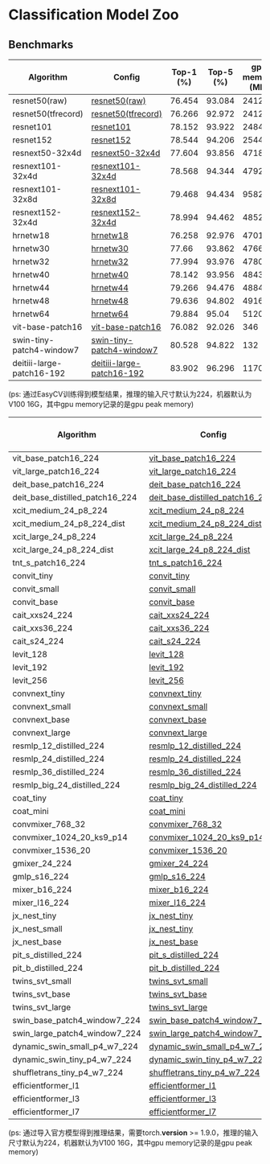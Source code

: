 # Classification Model Zoo

## Benchmarks

| Algorithm | Config                                           | Top-1 (%) | Top-5 (%) | gpu memory (MB) | inference time (ms/img) | Download                                                     |
| --------- | ------------------------------------------------------------ | --------- | --------- | --------- | --------- | ------------------------------------------------------------ |
| resnet50(raw) | [resnet50(raw)](https://github.com/alibaba/EasyCV/tree/master/configs/classification/imagenet/resnet/imagenet_resnet50_jpg.py) | 76.454    | 93.084    | 2412    | 8.59    | [model](http://pai-vision-data-hz.oss-cn-zhangjiakou.aliyuncs.com/EasyCV/modelzoo/classification/resnet/resnet50/epoch_100.pth) |
| resnet50(tfrecord) | [resnet50(tfrecord)](https://github.com/alibaba/EasyCV/tree/master/configs/classification/imagenet/resnet/imagenet_rn50_tfrecord.py) | 76.266    | 92.972    | 2412    | 8.59    | [model](http://pai-vision-data-hz.oss-cn-zhangjiakou.aliyuncs.com/EasyCV/modelzoo/classification/resnet/resnet50/epoch_100.pth) |
| resnet101 | [resnet101](https://github.com/alibaba/EasyCV/tree/master/configs/classification/imagenet/resnet/imagenet_resnet101_jpg.py) | 78.152    | 93.922    | 2484    | 16.77    | [model](http://pai-vision-data-hz.oss-cn-zhangjiakou.aliyuncs.com/EasyCV/modelzoo/classification/resnet/resnet101/epoch_100.pth) |
| resnet152 | [resnet152](https://github.com/alibaba/EasyCV/tree/master/configs/classification/imagenet/resnet/imagenet_resnet152_jpg.py) | 78.544    | 94.206    | 2544    | 24.69    | [model](http://pai-vision-data-hz.oss-cn-zhangjiakou.aliyuncs.com/EasyCV/modelzoo/classification/resnet/resnet152/epoch_100.pth) |
| resnext50-32x4d | [resnext50-32x4d](https://github.com/alibaba/EasyCV/tree/master/configs/classification/imagenet/resnext/imagenet_resnext50-32x4d_jpg.py) | 77.604    | 93.856    | 4718    | 12.88    | [model](http://pai-vision-data-hz.oss-cn-zhangjiakou.aliyuncs.com/EasyCV/modelzoo/classification/resnext/resnet50/epoch_100.pth) |
| resnext101-32x4d | [resnext101-32x4d](https://github.com/alibaba/EasyCV/tree/master/configs/classification/imagenet/resnext/imagenet_resnext101-32x4d_jpg.py) | 78.568    | 94.344    | 4792    | 26.84    | [model](http://pai-vision-data-hz.oss-cn-zhangjiakou.aliyuncs.com/EasyCV/modelzoo/classification/resnext/resnext50-32x4d/epoch_100.pth) |
| resnext101-32x8d | [resnext101-32x8d](https://github.com/alibaba/EasyCV/tree/master/configs/classification/imagenet/resnext/imagenet_resnext101-32x8d_jpg.py) | 79.468    | 94.434    | 9582    | 27.52    | [model](http://pai-vision-data-hz.oss-cn-zhangjiakou.aliyuncs.com/EasyCV/modelzoo/classification/resnext/resnext101-32x8d/epoch_100.pth) |
| resnext152-32x4d | [resnext152-32x4d](https://github.com/alibaba/EasyCV/tree/master/configs/classification/imagenet/resnext/imagenet_resnext152-32x4d_jpg.py) | 78.994    | 94.462    | 4852    | 41.08    | [model](http://pai-vision-data-hz.oss-cn-zhangjiakou.aliyuncs.com/EasyCV/modelzoo/classification/resnext/resnext152-32x4d/epoch_100.pth) |
| hrnetw18 | [hrnetw18](https://github.com/alibaba/EasyCV/tree/master/configs/classification/imagenet/hrnet/imagenet_hrnetw18_jpg.py) | 76.258    | 92.976    | 4701    | 54.55    | [model](http://pai-vision-data-hz.oss-cn-zhangjiakou.aliyuncs.com/EasyCV/modelzoo/classification/hrnet/hrnetw18/epoch_100.pth) |
| hrnetw30 | [hrnetw30](https://github.com/alibaba/EasyCV/tree/master/configs/classification/imagenet/hrnet/imagenet_hrnetw30_jpg.py) | 77.66    | 93.862    | 4766    | 54. 30   | [model](http://pai-vision-data-hz.oss-cn-zhangjiakou.aliyuncs.com/EasyCV/modelzoo/classification/hrnet/hrnetw30/epoch_100.pth) |
| hrnetw32 | [hrnetw32](https://github.com/alibaba/EasyCV/tree/master/configs/classification/imagenet/hrnet/imagenet_hrnetw32_jpg.py) | 77.994    | 93.976    | 4780    | 53.48    | [model](http://pai-vision-data-hz.oss-cn-zhangjiakou.aliyuncs.com/EasyCV/modelzoo/classification/hrnet/hrnetw32/epoch_100.pth) |
| hrnetw40 | [hrnetw40](https://github.com/alibaba/EasyCV/tree/master/configs/classification/imagenet/hrnet/imagenet_hrnetw40_jpg.py) | 78.142    | 93.956    | 4843    | 54.31    | [model](http://pai-vision-data-hz.oss-cn-zhangjiakou.aliyuncs.com/EasyCV/modelzoo/classification/hrnet/hrnetw40/epoch_100.pth) |
| hrnetw44 | [hrnetw44](https://github.com/alibaba/EasyCV/tree/master/configs/classification/imagenet/hrnet/imagenet_hrnetw44_jpg.py) | 79.266    | 94.476    | 4884    | 54.83    | [model](http://pai-vision-data-hz.oss-cn-zhangjiakou.aliyuncs.com/EasyCV/modelzoo/classification/hrnet/hrnetw44/epoch_100.pth) |
| hrnetw48 | [hrnetw48](https://github.com/alibaba/EasyCV/tree/master/configs/classification/imagenet/hrnet/imagenet_hrnetw48_jpg.py) | 79.636    | 94.802    | 4916    | 54.14    | [model](http://pai-vision-data-hz.oss-cn-zhangjiakou.aliyuncs.com/EasyCV/modelzoo/classification/hrnet/hrnetw48/epoch_100.pth) |
| hrnetw64 | [hrnetw64](https://github.com/alibaba/EasyCV/tree/master/configs/classification/imagenet/hrnet/imagenet_hrnetw64_jpg.py) | 79.884    | 95.04    | 5120    | 54.74    | [model](http://pai-vision-data-hz.oss-cn-zhangjiakou.aliyuncs.com/EasyCV/modelzoo/classification/resnet/hrnetw64/epoch_100.pth) |
| vit-base-patch16 | [vit-base-patch16](https://github.com/alibaba/EasyCV/tree/master/configs/classification/imagenet/vit/imagenet_vit_base_patch16_224_jpg.py) | 76.082    | 92.026    | 346    | 8.03    | [model](http://pai-vision-data-hz.oss-cn-zhangjiakou.aliyuncs.com/EasyCV/modelzoo/classification/vit/vit-base-patch16/epoch_300.pth) |
| swin-tiny-patch4-window7 | [swin-tiny-patch4-window7](https://github.com/alibaba/EasyCV/tree/master/configs/classification/imagenet/swint/imagenet_swin_tiny_patch4_window7_224_jpg.py) | 80.528    | 94.822    | 132    | 12.94    | [model](http://pai-vision-data-hz.oss-cn-zhangjiakou.aliyuncs.com/EasyCV/modelzoo/classification/swint/swin-tiny-patch4-window7/epoch_300.pth) |
| deitiii-large-patch16-192 | [deitiii-large-patch16-192](https://github.com/zzoneee/EasyCV/blob/DeiTIII/configs/classification/imagenet/vit/imagenet_deitiii_large_patch16_192_jpg.py) | 83.902    | 96.296    | 1170    | 10.17    | [model](http://pai-vision-data-hz.oss-cn-zhangjiakou.aliyuncs.com/EasyCV/modelzoo/classification/deitiii/imagenet_deitiii_large_patch16_192/deitiii_large.pth) |

(ps: 通过EasyCV训练得到模型结果，推理的输入尺寸默认为224，机器默认为V100 16G，其中gpu memory记录的是gpu peak memory)

| Algorithm | Config                                           | Top-1 (%) | Top-5 (%) | gpu memory (MB) | inference time (ms/img) | Download                                                     |
| --------- | ------------------------------------------------------------ | --------- | --------- | --------- | --------- | ------------------------------------------------------------ |
| vit_base_patch16_224 | [vit_base_patch16_224](https://github.com/alibaba/EasyCV/tree/master/configs/classification/imagenet/timm/vit/vit_base_patch16_224.py) | 78.096    | 94.324   | 346    | 8.03    | [model](http://pai-vision-data-hz.oss-cn-zhangjiakou.aliyuncs.com/EasyCV/modelzoo/classification/timm/vit/B_16-i21k-300ep-lr_0.001-aug_medium1-wd_0.1-do_0.0-sd_0.0--imagenet2012-steps_20k-lr_0.01-res_224.npz) |
| vit_large_patch16_224 | [vit_large_patch16_224](https://github.com/alibaba/EasyCV/tree/master/configs/classification/imagenet/timm/vit/vit_large_patch16_224.py) | 84.404    | 97.276   | 1171    | 16.30    | [model](https://pai-vision-data-hz.oss-cn-zhangjiakou.aliyuncs.com/EasyCV/modelzoo/classification/timm/vit/L_16-i21k-300ep-lr_0.001-aug_medium1-wd_0.1-do_0.1-sd_0.1--imagenet2012-steps_20k-lr_0.01-res_224.npz) |
| deit_base_patch16_224 | [deit_base_patch16_224](https://github.com/alibaba/EasyCV/tree/master/configs/classification/imagenet/timm/deit/deit_base_patch16_224.py) | 81.756    | 95.6   | 346    | 7.98    | [model](https://pai-vision-data-hz.oss-cn-zhangjiakou.aliyuncs.com/EasyCV/modelzoo/classification/timm/deit/deit_base_patch16_224-b5f2ef4d.pth) |
| deit_base_distilled_patch16_224 | [deit_base_distilled_patch16_224](https://github.com/alibaba/EasyCV/tree/master/configs/classification/imagenet/timm/deit/deit_base_distilled_patch16_224.py) | 83.232    | 96.476   | 349    | 8.07    | [model](https://pai-vision-data-hz.oss-cn-zhangjiakou.aliyuncs.com/EasyCV/modelzoo/classification/timm/deit/deit_base_distilled_patch16_224-df68dfff.pth) |
| xcit_medium_24_p8_224 | [xcit_medium_24_p8_224](https://github.com/alibaba/EasyCV/tree/master/configs/classification/imagenet/timm/xcit/xcit_medium_24_p8_224.py) | 83.348    | 96.21   | 884    | 31.77    | [model](https://pai-vision-data-hz.oss-cn-zhangjiakou.aliyuncs.com/EasyCV/modelzoo/classification/timm/xcit/xcit_medium_24_p8_224.pth) |
| xcit_medium_24_p8_224_dist | [xcit_medium_24_p8_224_dist](https://github.com/alibaba/EasyCV/tree/master/configs/classification/imagenet/timm/xcit/xcit_medium_24_p8_224_dist.py) | 84.876    | 97.164   | 884    | 32.08    | [model](http://pai-vision-data-hz.oss-cn-zhangjiakou.aliyuncs.com/EasyCV/modelzoo/classification/timm/xcit/xcit_medium_24_p8_224_dist.pth) |
| xcit_large_24_p8_224 | [xcit_large_24_p8_224](https://github.com/alibaba/EasyCV/tree/master/configs/classification/imagenet/timm/xcit/xcit_large_24_p8_224.py) | 83.986    | 96.47   | 1962    | 37.44    | [model](https://pai-vision-data-hz.oss-cn-zhangjiakou.aliyuncs.com/EasyCV/modelzoo/classification/timm/xcit/xcit_large_24_p8_224.pth) |
| xcit_large_24_p8_224_dist | [xcit_large_24_p8_224_dist](https://github.com/alibaba/EasyCV/tree/master/configs/classification/imagenet/timm/xcit/xcit_large_24_p8_224_dist.py) | 85.022    | 97.29   | 1962    | 37.44    | [model](https://pai-vision-data-hz.oss-cn-zhangjiakou.aliyuncs.com/EasyCV/modelzoo/classification/timm/xcit/xcit_large_24_p8_224_dist.pth) |
| tnt_s_patch16_224 | [tnt_s_patch16_224](https://github.com/alibaba/EasyCV/tree/master/configs/classification/imagenet/timm/tnt/tnt_s_patch16_224.py) | 76.934    | 93.388   | 100    | 18.92    | [model](https://pai-vision-data-hz.oss-cn-zhangjiakou.aliyuncs.com/EasyCV/modelzoo/classification/timm/tnt/tnt_s_patch16_224.pth.tar) |
| convit_tiny | [convit_tiny](https://github.com/alibaba/EasyCV/tree/master/configs/classification/imagenet/timm/convit/convit_tiny.py) | 72.954    | 91.68   | 31    | 10.79    | [model](https://pai-vision-data-hz.oss-cn-zhangjiakou.aliyuncs.com/EasyCV/modelzoo/classification/timm/convit/convit_tiny.pth) |
| convit_small | [convit_small](https://github.com/alibaba/EasyCV/tree/master/configs/classification/imagenet/timm/convit/convit_small.py) | 81.342   | 95.784   | 122    | 11.23    | [model](https://pai-vision-data-hz.oss-cn-zhangjiakou.aliyuncs.com/EasyCV/modelzoo/classification/timm/convit/convit_small.pth) |
| convit_base | [convit_base](https://github.com/alibaba/EasyCV/tree/master/configs/classification/imagenet/timm/convit/convit_base.py) | 82.27    | 95.916   | 358    | 11.26    | [model](https://pai-vision-data-hz.oss-cn-zhangjiakou.aliyuncs.com/EasyCV/modelzoo/classification/timm/convit/convit_base.pth) |
| cait_xxs24_224 | [cait_xxs24_224](https://github.com/alibaba/EasyCV/tree/master/configs/classification/imagenet/timm/cait/cait_xxs24_224.py) | 78.45   | 94.154   | 50    | 22.62    | [model](https://pai-vision-data-hz.oss-cn-zhangjiakou.aliyuncs.com/EasyCV/modelzoo/classification/timm/cait/XXS24_224.pth) |
| cait_xxs36_224 | [cait_xxs36_224](https://github.com/alibaba/EasyCV/tree/master/configs/classification/imagenet/timm/cait/cait_xxs36_224.py) | 79.788   | 94.87   | 71    | 33.25    | [model](https://pai-vision-data-hz.oss-cn-zhangjiakou.aliyuncs.com/EasyCV/modelzoo/classification/timm/cait/XXS36_224.pth) |
| cait_s24_224 | [cait_s24_224](https://github.com/alibaba/EasyCV/tree/master/configs/classification/imagenet/timm/cait/cait_s24_224.py) | 83.302   | 96.568   | 190    | 23.74    | [model](http://pai-vision-data-hz.oss-cn-zhangjiakou.aliyuncs.com/EasyCV/modelzoo/classification/timm/cait/cait_s24_224.pth) |
| levit_128 | [levit_128](https://github.com/alibaba/EasyCV/tree/master/configs/classification/imagenet/timm/levit/levit_128.py) | 78.468   | 93.874   | 76    | 15.33    | [model](https://pai-vision-data-hz.oss-cn-zhangjiakou.aliyuncs.com/EasyCV/modelzoo/classification/timm/levit/LeViT-128-b88c2750.pth) |
| levit_192 | [levit_192](https://github.com/alibaba/EasyCV/tree/master/configs/classification/imagenet/timm/levit/levit_192.py) | 79.72   | 94.664   | 128    | 15.17    | [model](https://pai-vision-data-hz.oss-cn-zhangjiakou.aliyuncs.com/EasyCV/modelzoo/classification/timm/levit/LeViT-192-92712e41.pth) |
| levit_256 | [levit_256](https://github.com/alibaba/EasyCV/tree/master/configs/classification/imagenet/timm/levit/levit_256.py) | 81.432   | 95.38   | 222    | 15.27    | [model](https://pai-vision-data-hz.oss-cn-zhangjiakou.aliyuncs.com/EasyCV/modelzoo/classification/timm/levit/LeViT-256-13b5763e.pth) |
| convnext_tiny | [convnext_tiny](https://github.com/alibaba/EasyCV/tree/master/configs/classification/imagenet/timm/convnext/convnext_tiny.py) | 81.878   | 95.836   | 128    | 7.17    | [model](https://pai-vision-data-hz.oss-cn-zhangjiakou.aliyuncs.com/EasyCV/modelzoo/classification/timm/convnext/convnext_tiny_1k_224_ema.pth) |
| convnext_small | [convnext_small](https://github.com/alibaba/EasyCV/tree/master/configs/classification/imagenet/timm/convnext/convnext_small.py) | 82.836   | 96.458   | 213    | 12.89    | [model](https://pai-vision-data-hz.oss-cn-zhangjiakou.aliyuncs.com/EasyCV/modelzoo/classification/timm/convnext/convnext_small_1k_224_ema.pth) |
| convnext_base | [convnext_base](https://github.com/alibaba/EasyCV/tree/master/configs/classification/imagenet/timm/convnext/convnext_base.py) | 83.73   | 96.692   | 364    | 13.04    | [model](https://pai-vision-data-hz.oss-cn-zhangjiakou.aliyuncs.com/EasyCV/modelzoo/classification/timm/convnext/convnext_base_1k_224_ema.pth) |
| convnext_large | [convnext_large](https://github.com/alibaba/EasyCV/tree/master/configs/classification/imagenet/timm/convnext/convnext_large.py) | 84.164   | 96.844   | 781    | 13.78    | [model](https://pai-vision-data-hz.oss-cn-zhangjiakou.aliyuncs.com/EasyCV/modelzoo/classification/timm/convnext/convnext_large_1k_224_ema.pth) |
| resmlp_12_distilled_224 | [resmlp_12_distilled_224](https://github.com/alibaba/EasyCV/tree/master/configs/classification/imagenet/timm/resmlp/resmlp_12_distilled_224.py) | 77.876   | 93.532   | 66    | 4.90    | [model](https://pai-vision-data-hz.oss-cn-zhangjiakou.aliyuncs.com/EasyCV/modelzoo/classification/timm/resmlp/resmlp_12_dist.pth) |
| resmlp_24_distilled_224 | [resmlp_24_distilled_224](https://github.com/alibaba/EasyCV/tree/master/configs/classification/imagenet/timm/resmlp/resmlp_24_distilled_224.py) | 80.548   | 95.204   | 124    | 9.07    | [model](https://pai-vision-data-hz.oss-cn-zhangjiakou.aliyuncs.com/EasyCV/modelzoo/classification/timm/resmlp/resmlp_24_dist.pth) |
| resmlp_36_distilled_224 | [resmlp_36_distilled_224](https://github.com/alibaba/EasyCV/tree/master/configs/classification/imagenet/timm/resmlp/resmlp_36_distilled_224.py) | 80.944   | 95.416   | 181    | 13.56    | [model](https://pai-vision-data-hz.oss-cn-zhangjiakou.aliyuncs.com/EasyCV/modelzoo/classification/timm/resmlp/resmlp_36_dist.pth) |
| resmlp_big_24_distilled_224 | [resmlp_big_24_distilled_224](https://github.com/alibaba/EasyCV/tree/master/configs/classification/imagenet/timm/resmlp/resmlp_big_24_distilled_224.py) | 83.45   | 96.65   | 534    | 20.48    | [model](https://pai-vision-data-hz.oss-cn-zhangjiakou.aliyuncs.com/EasyCV/modelzoo/classification/timm/resmlp/resmlpB_24_dist.pth) |
| coat_tiny | [coat_tiny](https://github.com/alibaba/EasyCV/tree/master/configs/classification/imagenet/timm/coat/coat_tiny.py) | 78.112   | 93.972   | 127    | 33.09    | [model](https://pai-vision-data-hz.oss-cn-zhangjiakou.aliyuncs.com/EasyCV/modelzoo/classification/timm/coat/coat_tiny-473c2a20.pth) |
| coat_mini | [coat_mini](https://github.com/alibaba/EasyCV/tree/master/configs/classification/imagenet/timm/coat/coat_mini.py) | 80.912   | 95.378   | 247    | 33.29    | [model](https://pai-vision-data-hz.oss-cn-zhangjiakou.aliyuncs.com/EasyCV/modelzoo/classification/timm/coat/coat_mini-2c6baf49.pth) |
| convmixer_768_32 | [convmixer_768_32](https://github.com/alibaba/EasyCV/tree/master/configs/classification/imagenet/timm/convmixer/convmixer_768_32.py) | 80.08   | 94.992   | 4995    | 10.23    | [model](https://pai-vision-data-hz.oss-cn-zhangjiakou.aliyuncs.com/EasyCV/modelzoo/classification/timm/convmixer/convmixer_768_32_ks7_p7_relu.pth.tar) |
| convmixer_1024_20_ks9_p14 | [convmixer_1024_20_ks9_p14](https://github.com/alibaba/EasyCV/tree/master/configs/classification/imagenet/timm/convmixer/convmixer_1024_20_ks9_p14.py) | 81.742   | 95.578   | 2407    | 6.29    | [model](https://pai-vision-data-hz.oss-cn-zhangjiakou.aliyuncs.com/EasyCV/modelzoo/classification/timm/convmixer/convmixer_1024_20_ks9_p14.pth.tar) |
| convmixer_1536_20 | [convmixer_1536_20](https://github.com/alibaba/EasyCV/tree/master/configs/classification/imagenet/timm/convmixer/convmixer_1536_20.py) | 81.432   | 95.38   | 547    | 14.66    | [model](https://pai-vision-data-hz.oss-cn-zhangjiakou.aliyuncs.com/EasyCV/modelzoo/classification/timm/convmixer/convmixer_1536_20_ks9_p7.pth.tar) |
| gmixer_24_224 | [gmixer_24_224](https://github.com/alibaba/EasyCV/tree/master/configs/classification/imagenet/timm/gmixer/gmixer_24_224.py) | 78.088   | 93.6   | 104    | 11.65    | [model](https://pai-vision-data-hz.oss-cn-zhangjiakou.aliyuncs.com/EasyCV/modelzoo/classification/timm/gmixer/gmixer_24_224_raa-7daf7ae6.pth) |
| gmlp_s16_224 | [gmlp_s16_224](https://github.com/alibaba/EasyCV/tree/master/configs/classification/imagenet/timm/gmlp/gmlp_s16_224.py) | 77.204   | 93.358   | 81    | 11.15    | [model](http://pai-vision-data-hz.oss-cn-zhangjiakou.aliyuncs.com/EasyCV/modelzoo/classification/timm/gmlp/gmlp_s16_224.pth) |
| mixer_b16_224 | [mixer_b16_224](https://github.com/alibaba/EasyCV/tree/master/configs/classification/imagenet/timm/mlp-mixer/mixer_b16_224.py) | 72.558   | 90.068   | 241    | 5.37    | [model](https://pai-vision-data-hz.oss-cn-zhangjiakou.aliyuncs.com/EasyCV/modelzoo/classification/timm/mlp-mixer/jx_mixer_b16_224-76587d61.pth) |
| mixer_l16_224 | [mixer_l16_224](https://github.com/alibaba/EasyCV/tree/master/configs/classification/imagenet/timm/mlp-mixer/mixer_l16_224.py) | 68.34   | 86.11   | 804    | 11.74    | [model](https://pai-vision-data-hz.oss-cn-zhangjiakou.aliyuncs.com/EasyCV/modelzoo/classification/timm/mlp-mixer/jx_mixer_l16_224-92f9adc4.pth) |
| jx_nest_tiny | [jx_nest_tiny](https://github.com/alibaba/EasyCV/tree/master/configs/classification/imagenet/timm/nest/jx_nest_tiny.py) | 81.278   | 95.618   | 90    | 9.05    | [model](https://pai-vision-data-hz.oss-cn-zhangjiakou.aliyuncs.com/EasyCV/modelzoo/classification/timm/nest/jx_nest_tiny-e3428fb9.pth) |
| jx_nest_small | [jx_nest_tiny](https://github.com/alibaba/EasyCV/tree/master/configs/classification/imagenet/timm/nest/jx_nest_small.py) | 83.144   | 96.3   | 174    | 16.92    | [model](https://pai-vision-data-hz.oss-cn-zhangjiakou.aliyuncs.com/EasyCV/modelzoo/classification/timm/nest/jx_nest_small-422eaded.pth) |
| jx_nest_base | [jx_nest_base](https://github.com/alibaba/EasyCV/tree/master/configs/classification/imagenet/timm/nest/jx_nest_base.py) | 83.474   | 96.442   | 300    | 16.88    | [model](https://pai-vision-data-hz.oss-cn-zhangjiakou.aliyuncs.com/EasyCV/modelzoo/classification/timm/nest/jx_nest_base-8bc41011.pth) |
| pit_s_distilled_224 | [pit_s_distilled_224](https://github.com/alibaba/EasyCV/tree/master/configs/classification/imagenet/timm/pit/pit_s_distilled_224.py) | 83.144   | 96.3   | 109    | 7.00    | [model](https://pai-vision-data-hz.oss-cn-zhangjiakou.aliyuncs.com/EasyCV/modelzoo/classification/timm/pit/pit_s_distill_819.pth) |
| pit_b_distilled_224 | [pit_b_distilled_224](https://github.com/alibaba/EasyCV/tree/master/configs/classification/imagenet/timm/pit/pit_b_distilled_224.py) | 83.474   | 96.442   | 330    | 7.66    | [model](https://pai-vision-data-hz.oss-cn-zhangjiakou.aliyuncs.com/EasyCV/modelzoo/classification/timm/pit/pit_b_distill_840.pth) |
| twins_svt_small | [twins_svt_small](https://github.com/alibaba/EasyCV/tree/master/configs/classification/imagenet/timm/twins/twins_svt_small.py) | 81.598   | 95.55   | 657    | 14.07    | [model](https://pai-vision-data-hz.oss-cn-zhangjiakou.aliyuncs.com/EasyCV/modelzoo/classification/timm/twins/twins_svt_small-42e5f78c.pth) |
| twins_svt_base | [twins_svt_base](https://github.com/alibaba/EasyCV/tree/master/configs/classification/imagenet/timm/twins/twins_svt_base.py) | 82.882   | 96.234   | 1447    | 18.99    | [model](https://pai-vision-data-hz.oss-cn-zhangjiakou.aliyuncs.com/EasyCV/modelzoo/classification/timm/twins/twins_svt_base-c2265010.pth) |
| twins_svt_large | [twins_svt_large](https://github.com/alibaba/EasyCV/tree/master/configs/classification/imagenet/timm/twins/twins_svt_large.py) | 83.428   | 96.506   | 2567    | 19.11    | [model](https://pai-vision-data-hz.oss-cn-zhangjiakou.aliyuncs.com/EasyCV/modelzoo/classification/timm/twins/twins_svt_large-90f6aaa9.pth) |
| swin_base_patch4_window7_224 | [swin_base_patch4_window7_224](https://github.com/alibaba/EasyCV/tree/master/configs/classification/imagenet/timm/swint/swin_base_patch4_window7_224.py) | 84.714   | 97.444   | 375    | 23.47    | [model](https://pai-vision-data-hz.oss-cn-zhangjiakou.aliyuncs.com/EasyCV/modelzoo/classification/timm/swint/swin_base_patch4_window7_224_22kto1k.pth) |
| swin_large_patch4_window7_224 | [swin_large_patch4_window7_224](https://github.com/alibaba/EasyCV/tree/master/configs/classification/imagenet/timm/swint/swin_large_patch4_window7_224.py) | 85.826   | 97.816   | 788    | 23.29    | [model](https://pai-vision-data-hz.oss-cn-zhangjiakou.aliyuncs.com/EasyCV/modelzoo/classification/timm/swint/swin_large_patch4_window7_224_22kto1k.pth) |
| dynamic_swin_small_p4_w7_224 | [dynamic_swin_small_p4_w7_224](https://github.com/alibaba/EasyCV/tree/master/configs/classification/imagenet/timm/swint/dynamic_small_base_p4_w7_224.py) | 82.896   | 96.234   | 220    | 28.55    | [model](https://pai-vision-data-hz.oss-cn-zhangjiakou.aliyuncs.com/EasyCV/modelzoo/classification/timm/swint/swin_small_patch4_window7_224_statedict.pth) |
| dynamic_swin_tiny_p4_w7_224 | [dynamic_swin_tiny_p4_w7_224](https://github.com/alibaba/EasyCV/tree/master/configs/classification/imagenet/timm/swint/dynamic_swin_tiny_p4_w7_224.py) | 80.912   | 95.41   | 136    | 14.58    | [model](https://pai-vision-data-hz.oss-cn-zhangjiakou.aliyuncs.com/EasyCV/modelzoo/classification/timm/swint/swin_tiny_patch4_window7_224_statedict.pth) |
| shuffletrans_tiny_p4_w7_224 | [shuffletrans_tiny_p4_w7_224](https://github.com/alibaba/EasyCV/tree/master/configs/classification/imagenet/timm/shuffle_transformer/shuffletrans_tiny_p4_w7_224.py) | 82.176   | 96.05   | 5311    | 13.90    | [model](https://pai-vision-data-hz.oss-cn-zhangjiakou.aliyuncs.com/EasyCV/modelzoo/classification/timm/shuffle_transformer/shuffle_tiny.pth) |
| efficientformer_l1 | [efficientformer_l1](https://github.com/alibaba/EasyCV/tree/master/configs/classification/imagenet/efficientformer/efficientformer_l1.py) | 80.102   | 94.934   | 1820    | 7.5    | [model](https://pai-vision-data-hz.oss-cn-zhangjiakou.aliyuncs.com/EasyCV/modelzoo/classification/efficientformer/efficientformer_l1_1000d.pth) |
| efficientformer_l3 | [efficientformer_l3](https://github.com/alibaba/EasyCV/tree/master/configs/classification/imagenet/efficientformer/efficientformer_l3.py) | 82.272   | 96.028   | 2436    | 13.07    | [model](https://pai-vision-data-hz.oss-cn-zhangjiakou.aliyuncs.com/EasyCV/modelzoo/classification/efficientformer/efficientformer_l3_300d.pth) |
| efficientformer_l7 | [efficientformer_l7](https://github.com/alibaba/EasyCV/tree/master/configs/classification/imagenet/efficientformer/efficientformer_l7.py) | 83.076   | 96.44   | 1622    | 18.96    | [model](https://pai-vision-data-hz.oss-cn-zhangjiakou.aliyuncs.com/EasyCV/modelzoo/classification/efficientformer/efficientformer_l7_300d.pth) |

(ps: 通过导入官方模型得到推理结果，需要torch.__version__ >= 1.9.0，推理的输入尺寸默认为224，机器默认为V100 16G，其中gpu memory记录的是gpu peak memory)
